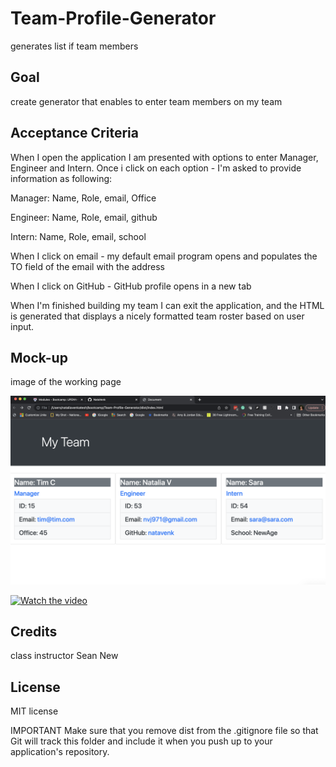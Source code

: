 # Team-Profile-Generator

generates list if team members

## Goal

create generator that enables to enter team members on my team

## Acceptance Criteria
When I open the application I am presented with options to enter Manager, Engineer and Intern. Once i click on each option - I'm asked to provide information as following:

Manager: 
Name, Role, email, Office

Engineer:
Name, Role, email, github

Intern: 
Name, Role, email, school


When I click on email - my default email program opens and populates the TO field of the email with the address

When I click on GitHub - GitHub profile opens in a new tab

When I'm finished building my team I can exit the application, and the HTML is generated that displays a nicely formatted team roster based on user input.





## Mock-up

image of the working page

<img src = "./assets/website.png" />



[![Watch the video](https://youtu.be/c6ZkhL5Z3No)](https://youtu.be/c6ZkhL5Z3No)

## Credits

class instructor
Sean New

## License

MIT license




IMPORTANT
Make sure that you remove dist from the .gitignore file so that Git will track this folder and include it when you push up to your application's repository.


